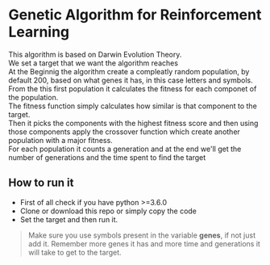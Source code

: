 # Genetic Algorithm for Reinforcement Learning
This algorithm is based on Darwin Evolution Theory.  
We set a target that we want the algorithm reaches  
At the Beginnig the algorithm create a compleatly random population, by default 200, based on what genes it has, in this case letters and symbols.  
From the this first population it calculates the fitness for each componet of the population.  
The fitness function simply calculates how similar is that component to the target.  
Then it picks the components with the highest fitness score and then using those components apply the crossover function which create another population with a major fitness.  
For each population it counts a generation and at the end we'll get the number of generations and the time spent to find the target  
## How to run it
* First of all check if you have python >=3.6.0
* Clone or download this repo or simply copy the code
* Set the target and then run it.  

>Make sure you use symbols present in the variable **genes**, if not just add it.  Remember more genes it has and more time and generations it will take to get to the target.
